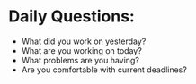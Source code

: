 # Daily Questions:
- What did you work on yesterday?
- What are you working on today?
- What problems are you having?
- Are you comfortable with current deadlines?